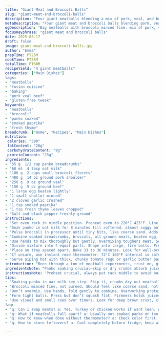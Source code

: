 ```yaml
---
title: "Giant Meat and Broccoli Balls"
slug: "giant-meat-and-broccoli-balls"
description: "Four giant meatballs blending a mix of pork, veal, and beef with finely chopped broccoli. Uses soaked panko and egg to bind, baked until golden and firm. Serve hot right from the oven with a brisk tomato sauce or as is for a rustic meal. Gluten-free tweak possible with alternative crumbs. Garlic adds depth though can be dialed down for milder taste. An updated herb twist and subtle spice swap modernize the classic comfort combo."
metaDescription: "Four giant meat and broccoli balls blending pork, veal, beef with soaked panko for moist texture. Baked until crusted, served hot with chunky tomato ragù."
ogDescription: "Big meatballs with broccoli minced fine, mix of pork, veal, beef. Panko soaked for moisture. Baked crust, juicy inside. Serve hot, with rustic sauce or pasta."
focusKeyphrase: "giant meat and broccoli balls"
date: 2025-08-17
draft: false
image: giant-meat-and-broccoli-balls.jpg
author: "Emma"
prepTime: PT25M
cookTime: PT35M
totalTime: PT60M
recipeYield: "4 giant meatballs"
categories: ["Main Dishes"]
tags:
- "meatballs"
- "fusion cuisine"
- "baking"
- "pork veal beef"
- "gluten-free tweak"
keywords:
- "meatballs"
- "broccoli"
- "panko soaked"
- "smoked paprika"
- "fresh thyme"
breadcrumb: ["Home", "Recipes", "Main Dishes"]
nutrition: 
 calories: "390"
 fatContent: "28g"
 carbohydrateContent: "9g"
 proteinContent: "28g"
ingredients:
- "55 g  1/2 cup panko breadcrumbs"
- "60 ml  4 tbsp oat milk"
- "180 g  2 cups small broccoli florets"
- "400 g  14 oz ground pork shoulder"
- "250 g  9 oz ground veal"
- "150 g  5 oz ground beef"
- "1 large egg beaten lightly"
- "1 small shallot minced"
- "2 cloves garlic crushed"
- "1 tsp smoked paprika"
- "1 tsp fresh thyme leaves chopped"
- "Salt and black pepper freshly ground"
instructions:
- "Set oven rack in middle position. Preheat oven to 220°C 425°F. Line baking sheet with foil. Lightly oil surface."
- "Soak panko in oat milk for 8 minutes till softened, almost soggy but not mushy. This keeps meatballs moist."
- "Pulse broccoli in processor until tiny bits, like coarse sand. Adds texture and moisture without green chunks."
- "Combine soaked breadcrumbs, broccoli, all ground meats, beaten egg, garlic, shallot, paprika, thyme, salt, and pepper in big bowl."
- "Use hands to mix thoroughly but gently. Overmixing toughens meat. Season well; raw meat blandness hides behind cooking."
- "Divide mixture into 4 equal parts. Shape into large, firm balls. Press firmly but don’t squash to keep fluff inside."
- "Place on tray spaced apart. Bake 33 to 36 minutes. Look for well-browned crust, crackling surface, juices running clear."
- "If unsure, use instant read thermometer: 72°C 160°F internal is safe pork. Let rest 5 minutes after removing."
- "Serve piping hot with thick, chunky tomato ragù or garlic butter pasta. Leftovers freeze well, reheat gently in oven."
introduction: "Been through a ton of meatball experiments, trust me, giant ones need balance or flop flat. Mixing three meats—pork for fat, veal for tenderness, beef for flavor—works surprisingly well. Broccoli chopped super fine sneaks in moisture and a green note without the 'veggie chunk' surprise. Panko soaked in oat milk replaces dairy, gives a soft crumb without wasting moisture into dryness. Garlic and shallot combo, don’t skip or it’s flat. Smoked paprika adds depth and a gentle smoky scent while thyme is just enough herb. Baking at high heat creates a blistered crust but watch carefully, some ovens cook unevenly. I prefer visual and smell cues over timers, when browned and crackling, it’s ready to pull."
ingredientsNote: "Panko soaking crucial—skip or dry crumbs absorb juices, dry cakes happen. Used oat milk for a twist and smoother crumb, but cow’s milk or any plant milk works fine. Broccoli finely minced, not pureed, avoids soggy mess and hides veggie skeptics’ grumbles. Mixed three meats for layered flavor, but can swap ground turkey or chicken if pork avoided (add fat if so). Garlic softened with shallot mellows sharpness—don’t overload or it masks meat. Smoked paprika and fresh thyme bump savory notes without overpowering. Salt well, under-seasoned meatballs are pale, boring. Oil baking sheet lightly to avoid sticking but too much oil fries edges prematurely."
instructionsNote: "Preheat crucial, always put rack middle to avoid burning bottoms or dry tops. Soaking panko milks absorb before adding into meat. Don’t obsess mixing here—overworking proteins tightens meatballs, makes dense product. Form tight balls, they hold juices better than loose. Check color and feel; firm, brown crust means Maillard reaction doing its magic. Use digital thermometer if in doubt, but focus more on smell, slight sizzle, and weight—cooked balls feel lighter as moisture evaporates. Rest time seals juices inside, don’t skip despite instant appetite. Serve hot, fresh from oven with rustic sauce for contrasting acidity, cuts richness nicely. Leftovers reheat gently in covered dish or microwave for quick protein boost."
tips:
- "Soaking panko in oat milk key step. Skip it, crumbs dry out meatballs. Texture turns crumbly, moisture lost fast. Milk alternative works but oat adds mild sweetness. Watch soak time, 8 minutes enough. Too long and it sogs out balance."
- "Broccoli minced fine, not pureed. Should feel like coarse sand, not mush. Adds moisture and green notes without weird texture. Pulse in food processor, no blobs. Avoid big chunks, don’t want veggie surprises inside meatball."
- "Don’t overmix. Use hands, fold gently to combine. Overworking proteins makes dense, tough balls. Mix until just integrated. Season aggressively here because meat raw, flavors develop in oven. Salt and pepper crucial, under-seasoned ball is blah."
- "Form tight balls. Press but don’t squash flat. Firmness holds juices during cooking. Baking rack middle of oven prevents burnt bottoms, dry tops. Line tray with foil, oil lightly to avoid sticking or early frying of edges."
- "Use visual and smell cues over timers. Look for deep brown crust, crackling surface, juices clear. Tap lightly, meatball should feel light as moisture escapes. Rest 5 minutes after cooking to seal juices inside, don’t skip this step."
faq:
- "q: Can I swap meats? a: Yes. Turkey or chicken works if want lean. Add some fat separately or risk dry balls. Mixing pork adds needed juiciness. Adjust cook time slightly for different textures and doneness."
- "q: What if meatballs fall apart? a: Usually not soaked panko or too coarse broccoli. Also over-mixing or loose shaping. Use egg for binder. Let balls rest before baking if loose, can help firm up. Oil baking sheet lightly to prevent sticking."
- "q: How to know when done without thermometer? a: Check color first. Dark brown crust means Maillard active. Juices clear visible. Smell changes, slight sizzle under crust. Feel weight—lighter means moisture escaped. Resting locks juices back in."
- "q: How to store leftovers? a: Cool completely before fridge, keep airtight. Can freeze raw or cooked, wrap tightly. Reheat in oven covered for best texture or microwave for quick. Avoid drying out by adding moisture—small splash water if reheating covered."

---
```

